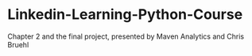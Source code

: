 # Linkedin-Learning-Python-Course
Chapter 2 and the final project, presented by Maven Analytics and Chris Bruehl
